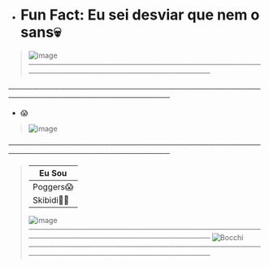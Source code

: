 - # Fun Fact: Eu sei desviar que nem o sans💀
> ![image](https://github.com/user-attachments/assets/af1b3c48-1ffa-422a-83ce-3485ced8200f)
──────────────────────────────────────────────────────────────────────────────────



──────────────────────────────────────────────────────────────────────────────────
 - 😱

> ![image](https://github.com/user-attachments/assets/c52f1d22-1f3d-4cef-9d9b-b83cf1946454)


──────────────────────────────────────────────────────────────────────────────────
> |    Eu Sou   |
> |-------------|
> | Poggers😱   |
> | Skibidi🦾😎 |
> ![image](https://github.com/user-attachments/assets/56ca01f0-5e9d-4d97-9b04-3da4f9f9e7c6)
──────────────────────────────────────────────────────────────────────────────────
![Bocchi](https://i.pinimg.com/originals/65/39/5e/65395e7d4d8ea15941c538b54e293f60.gif)
──────────────────────────────────────────────────────────────────────────────────
